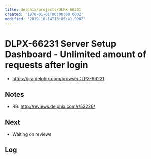 ```yaml
---
title: delphix/projects/DLPX-66231
created: '1970-01-01T00:00:00.000Z'
modified: '2019-10-14T13:05:41.990Z'
---
```


# DLPX-66231 Server Setup Dashboard - Unlimited  amount of requests after login

* https://jira.delphix.com/browse/DLPX-66231

## Notes

* RB: http://reviews.delphix.com/r/53226/

## Next

* Waiting on reviews

## Log
